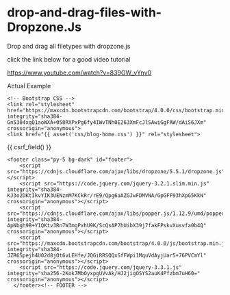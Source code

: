 # drop-and-drag-files-with-Dropzone.Js
Drop and drag all filetypes with dropzone.js

click the link below for a good video tutorial

https://www.youtube.com/watch?v=839GW_vYnv0

Actual Example


<!doctype html>
<html lang="en">
  <head>
    <title>Title</title>
    <!-- Required meta tags -->
    <meta charset="utf-8">
    <meta name="viewport" content="width=device-width, initial-scale=1, shrink-to-fit=no">
    <link rel="stylesheet" href="https://cdnjs.cloudflare.com/ajax/libs/dropzone/5.5.1/dropzone.css">

    <!-- Bootstrap CSS -->
    <link rel="stylesheet" href="https://maxcdn.bootstrapcdn.com/bootstrap/4.0.0/css/bootstrap.min.css" integrity="sha384-                     Gn5384xqQ1aoWXA+058RXPxPg6fy4IWvTNh0E263XmFcJlSAwiGgFAW/dAiS6JXm" crossorigin="anonymous">
    <link href="{{ asset('css/blog-home.css') }}" rel="stylesheet">  
  </head>
  <body>
  
  <form action="/upload" method="POST" enctype="multipart/form-data" class="dropzone" id="my-awesome-dropzone">
      {{ csrf_field() }}
  </form>
  
  
    <footer class="py-5 bg-dark" id="footer">
        <script src="https://cdnjs.cloudflare.com/ajax/libs/dropzone/5.5.1/dropzone.js"></script>
        <script src="https://code.jquery.com/jquery-3.2.1.slim.min.js" integrity="sha384-                                                                KJ3o2DKtIkvYIK3UENzmM7KCkRr/rE9/Qpg6aAZGJwFDMVNA/GpGFF93hXpG5KkN" crossorigin="anonymous"></script>
        <script src="https://cdnjs.cloudflare.com/ajax/libs/popper.js/1.12.9/umd/popper.min.js" integrity="sha384-                                       ApNbgh9B+Y1QKtv3Rn7W3mgPxhU9K/ScQsAP7hUibX39j7fakFPskvXusvfa0b4Q" crossorigin="anonymous"></script>
        <script src="https://maxcdn.bootstrapcdn.com/bootstrap/4.0.0/js/bootstrap.min.js" integrity="sha384-                                            JZR6Spejh4U02d8jOt6vLEHfe/JQGiRRSQQxSfFWpi1MquVdAyjUar5+76PVCmYl" crossorigin="anonymous"></script>
        <script src="https://code.jquery.com/jquery-3.3.1.js" integrity="sha256-2Kok7MbOyxpgUVvAk/HJ2jigOSYS2auK4Pfzbm7uH60="                          crossorigin="anonymous"></script>
      </footer><!-- FOOTER -->
</body><!-- BODy -->
</html>
